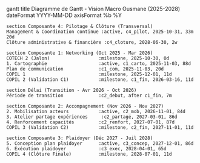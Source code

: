 gantt
    title Diagramme de Gantt - Vision Macro Ousmane (2025-2028)
    dateFormat  YYYY-MM-DD
    axisFormat  %b %Y

    section Composante 4: Pilotage & Clôture (Transversal)
    Management & Coordination continue :active, c4_pilot, 2025-10-31, 33m 20d
    Clôture administrative & financière :c4_cloture, 2028-06-30, 2w

    section Composante 1: Networking (Oct 2025 - Mar 2026)
    COTECH 2 (Jalon)                  :milestone, 2025-10-30, 0d
    1. Cartographie                   :active, c1_carto, 2025-11-03, 88d
    Plan de communication             :c1_com, 2025-11-03, 20d
    COPIL 1                           :milestone, 2025-12-01, 11d
    COPIL 2 (Validation C1)           :milestone, c1_fin, 2026-03-16, 11d

    section Délai (Transition - Avr 2026 - Oct 2026)
    Période de transition             :c2_debut, after c1_fin, 7m

    section Composante 2: Accompagnement (Nov 2026 - Nov 2027)
    2. Mobilisation acteurs           :active, c2_mob, 2026-11-01, 84d
    3. Atelier partage expériences     :c2_partage, 2027-03-01, 86d
    4. Renforcement capacités         :c2_renfort, 2027-07-01, 87d
    COPIL 3 (Validation C2)           :milestone, c2_fin, 2027-11-01, 11d

    section Composante 3: Plaidoyer (Déc 2027 - Juil 2028)
    5. Conception plan plaidoyer      :active, c3_concep, 2027-12-01, 86d
    6. Exécution plaidoyer            :c3_exec, 2028-04-01, 65d
    COPIL 4 (Clôture Finale)          :milestone, 2028-07-01, 11d
